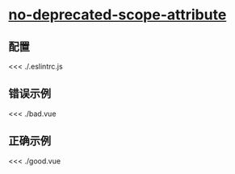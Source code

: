 
# [no-deprecated-scope-attribute](https://eslint.vuejs.org/rules/no-deprecated-scope-attribute.html)

## 配置

<<< ./.eslintrc.js

## 错误示例

<<< ./bad.vue

## 正确示例

<<< ./good.vue
        